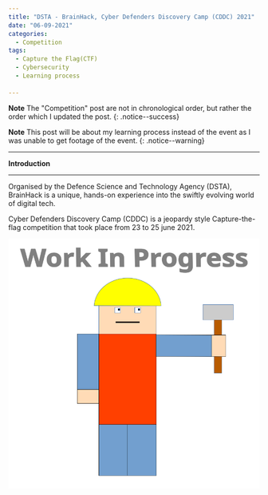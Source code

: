 ```yaml
---
title: "DSTA - BrainHack, Cyber Defenders Discovery Camp (CDDC) 2021"
date: "06-09-2021"
categories:
  - Competition
tags:
  - Capture the Flag(CTF)
  - Cybersecurity
  - Learning process

---
```


**Note** The "Competition" post are not in chronological order, but rather the order which I updated the post.
{: .notice--success}

**Note** This post will be about my learning process instead of the event as I was unable to get footage of the event.
{: .notice--warning}

***

<strong>Introduction</strong>

***

Organised by the Defence Science and Technology Agency (DSTA), BrainHack is a unique, hands-on experience into the swiftly evolving world of digital tech.

Cyber Defenders Discovery Camp (CDDC) is a jeopardy style Capture-the-flag competition that took place from 23 to 25 june 2021.


![WIP](/assets/images/common/WIP.png)